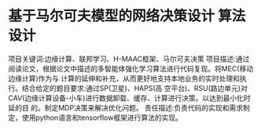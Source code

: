 # 基于马尔可夫模型的网络决策设计 算法设计
项目关键词:边缘计算、联邦学习、H-MAAC框架、马尔可夫决策 项目描述:通过阅读论文，根据论文中描述的多智能体强化学习算法进行代码复现。将MEC(移动边缘计算)作为与 计算的延伸和补充，从而更好地支持本地业务的实时处理和执行。结合给定的题目要求:通过SP(卫星)、HAPS(高 空平台)、RSU(路边单元)对CAV(边缘计算设备-小车)进行数据卸载、缓存、计算进行决策。以达到最小化时延的目 的。制定MDP决策来解决优化问题。 
责任描述:负责代码的实现和需求制定，使用python语言和tensorflow框架进行算法的实现。
